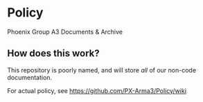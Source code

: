 # Policy
Phoenix Group A3 Documents & Archive

## How does this work?

This repository is poorly named, and will store *all* of our non-code documentation. 

For actual policy, see https://github.com/PX-Arma3/Policy/wiki
